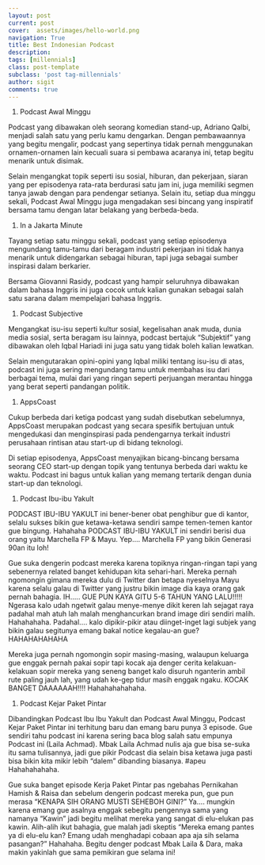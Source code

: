 ```yaml
---
layout: post
current: post
cover:  assets/images/hello-world.png
navigation: True
title: Best Indonesian Podcast
description: 
tags: [millennials]
class: post-template
subclass: 'post tag-millennials'
author: sigit
comments: true
---
```


1. Podcast Awal Minggu

Podcast yang dibawakan oleh seorang komedian stand-up, Adriano Qalbi, menjadi salah satu yang perlu kamu dengarkan. Dengan pembawaannya yang begitu mengalir, podcast yang sepertinya tidak pernah menggunakan ornamen-ornamen lain kecuali suara si pembawa acaranya ini, tetap begitu menarik untuk disimak.

Selain mengangkat topik seperti isu sosial, hiburan, dan pekerjaan, siaran yang per episodenya rata-rata berdurasi satu jam ini, juga memiliki segmen tanya jawab dengan para pendengar setianya. Selain itu, setiap dua minggu sekali, Podcast Awal Minggu juga mengadakan sesi bincang yang inspiratif bersama tamu dengan latar belakang yang berbeda-beda.  

1. In a Jakarta Minute

Tayang setiap satu minggu sekali, podcast yang setiap episodenya mengundang tamu-tamu dari beragam industri pekerjaan ini tidak hanya menarik untuk didengarkan sebagai hiburan, tapi juga sebagai sumber inspirasi dalam berkarier.

Bersama Giovanni Rasidy, podcast yang hampir seluruhnya dibawakan dalam bahasa Inggris ini juga cocok untuk kalian gunakan sebagai salah satu sarana dalam mempelajari bahasa Inggris. 

1. Podcast Subjective

Mengangkat isu-isu seperti kultur sosial, kegelisahan anak muda, dunia media sosial, serta beragam isu lainnya, podcast bertajuk “Subjektif” yang dibawakan oleh Iqbal Hariadi ini juga satu yang tidak boleh kalian lewatkan.

Selain mengutarakan opini-opini yang Iqbal miliki tentang isu-isu di atas, podcast ini juga sering mengundang tamu untuk membahas isu dari berbagai tema, mulai dari yang ringan seperti perjuangan merantau hingga yang berat seperti pandangan politik. 

1. AppsCoast

Cukup berbeda dari ketiga podcast yang sudah disebutkan sebelumnya, AppsCoast merupakan podcast yang secara spesifik bertujuan untuk mengedukasi dan menginspirasi pada pendengarnya terkait industri perusahaan rintisan atau start-up di bidang teknologi.

Di setiap episodenya, AppsCoast menyajikan bicang-bincang bersama seorang CEO start-up dengan topik yang tentunya berbeda dari waktu ke waktu. Podcast ini bagus untuk kalian yang memang tertarik dengan dunia start-up dan teknologi.

1. Podcast Ibu-ibu Yakult

PODCAST IBU-IBU YAKULT ini bener-bener obat penghibur gue di kantor, selalu sukses bikin gue ketawa-ketawa sendiri sampe temen-temen kantor gue bingung. Hahahaha    PODCAST IBU-IBU YAKULT ini sendiri berisi dua orang yaitu Marchella FP & Mayu. Yep…. Marchella FP yang bikin Generasi 90an itu loh!

Gue suka dengerin podcast mereka karena topiknya ringan-ringan tapi yang sebenernya related banget kehidupan kita sehari-hari. Mereka pernah ngomongin gimana mereka dulu di Twitter dan betapa nyeselnya Mayu karena selalu galau di Twitter yang justru bikin image dia kaya orang gak pernah bahagia. IH….. GUE PUN KAYA GITU 5-6 TAHUN YANG LALU!!!!! Ngerasa kalo udah ngetwit galau menye-menye dikit keren lah sejagat raya padahal mah atuh lah malah menghancurkan brand image diri sendiri malih. Hahahahaha. Padahal…. kalo dipikir-pikir atau diinget-inget lagi subjek yang bikin galau segitunya emang bakal notice kegalau-an gue? HAHAHAHAHAHA  

Mereka juga pernah ngomongin sopir masing-masing, walaupun keluarga gue enggak pernah pakai sopir tapi kocak aja denger cerita kelakuan-kelakuan sopir mereka yang seneng banget kalo disuruh nganterin ambil rute paling jauh lah, yang udah ke-gep tidur masih enggak ngaku. KOCAK BANGET DAAAAAAH!!!! Hahahahahahaha.

1. Podcast Kejar Paket Pintar

Dibandingkan Podcast Ibu Ibu Yakult dan Podcast Awal Minggu, Podcast Kejar Paket Pintar ini terhitung baru dan emang baru punya 3 episode. Gue sendiri tahu podcast ini karena sering baca blog salah satu empunya Podcast ini (Laila Achmad). Mbak Laila Achmad nulis aja gue bisa se-suka itu sama tulisannya, jadi gue pikir Podcast dia selain bisa ketawa juga pasti bisa bikin kita mikir lebih “dalem” dibanding biasanya. #apeu Hahahahahaha.

Gue suka banget episode Kerja Paket Pintar pas ngebahas Pernikahan Hamish & Raisa dan sebelum dengerin podcast mereka pun, gue pun merasa “KENAPA SIH ORANG MUSTI SEHEBOH GINI?” Ya…. mungkin karena emang gue asalnya enggak sebegitu pengennya sama yang namanya “Kawin” jadi begitu melihat mereka yang sangat di elu-elukan pas kawin. Alih-alih ikut bahagia, gue malah jadi skeptis “Mereka emang pantes ya di elu-elu kan? Emang udah menghadapi cobaan apa aja sih selama pasangan?” Hahahaha. Begitu denger podcast Mbak Laila & Dara, maka makin yakinlah gue sama pemikiran gue selama ini!   
